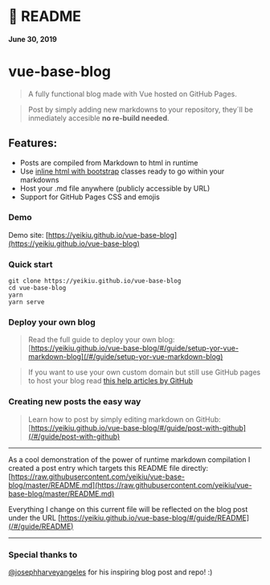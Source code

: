 # 📄 README
#### June 30, 2019

# vue-base-blog

> A fully functional blog made with Vue hosted on GitHub Pages.

> Post by simply adding new markdowns to your repository, they´ll be inmediately accesible **no re-build needed**.

## Features:

* Posts are compiled from Markdown to html in runtime
* Use [inline html with bootstrap](/#/features/inline-bootstrap-html) classes ready to go within your markdowns
* Host your .md file anywhere (publicly accessible by URL)
* Support for GitHub Pages CSS and emojis

### Demo
Demo site: [https://yeikiu.github.io/vue-base-blog](https://yeikiu.github.io/vue-base-blog)

### Quick start
```
git clone https://yeikiu.github.io/vue-base-blog
cd vue-base-blog
yarn
yarn serve
```

### Deploy your own blog

> Read the full guide to deploy your own blog: [https://yeikiu.github.io/vue-base-blog/#/guide/setup-yor-vue-markdown-blog](/#/guide/setup-yor-vue-markdown-blog)

> If you want to use your own custom domain but still use GitHub pages to host your blog read [this help articles by GitHub](https://help.github.com/en/articles/using-a-custom-domain-with-github-pages)


### Creating new posts the easy way

> Learn how to post by simply editing markdown on GitHub: [https://yeikiu.github.io/vue-base-blog/#/guide/post-with-github](/#/guide/post-with-github)

---

As a cool demonstration of the power of runtime markdown compilation I created a post entry which targets this README file directly: [https://raw.githubusercontent.com/yeikiu/vue-base-blog/master/README.md](https://raw.githubusercontent.com/yeikiu/vue-base-blog/master/README.md)

Everything I change on this current file will be reflected on the blog post under the URL [https://yeikiu.github.io/vue-base-blog/#/guide/README](/#/guide/README)

---

### Special thanks to
[@josephharveyangeles](https://github.com/josephharveyangeles/vue-markdown-blog) for his inspiring blog post and repo! :)